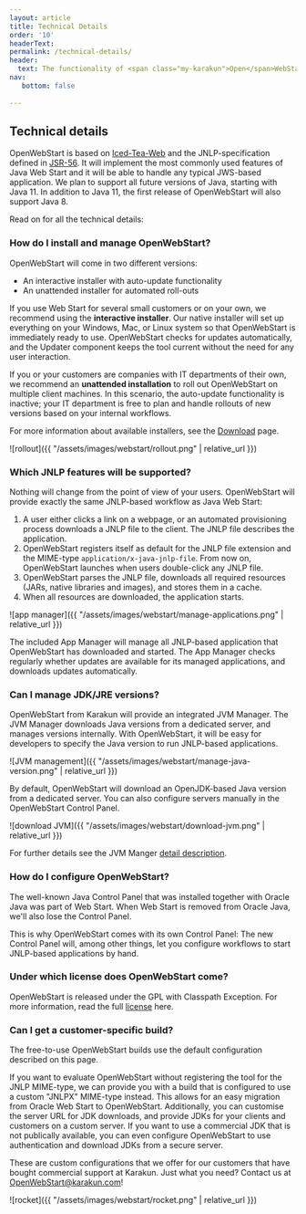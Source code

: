 ```yaml
---
layout: article
title: Technical Details
order: '10'
headerText:
permalink: /technical-details/
header:
  text: The functionality of <span class="my-karakun">Open</span>WebStart
nav:
   bottom: false
   
---
```


## Technical details
<span class="text-highlight">Open<span>WebStart</span></span> is based on [Iced-Tea-Web](https://github.com/AdoptOpenJDK/IcedTea-Web) and the JNLP-specification defined in [JSR-56](https://www.jcp.org/en/jsr/detail?id=56). It will implement the most commonly used features of Java Web Start and it will be able to handle any typical JWS-based application. We plan to support all future versions of Java, starting with Java 11. 
In addition to Java 11, the first release of <span class="text-highlight">Open<span>WebStart</span></span> will also support Java 8.

Read on for all the technical details:

### How do I install and manage OpenWebStart?
<span class="text-highlight">Open<span>WebStart</span></span> will come in two different versions:

- An interactive installer with auto-update functionality
- An unattended installer for automated roll-outs

If you use Web Start for several small customers or on your own, we recommend using the __interactive installer__.
Our native installer will set up everything on your Windows, Mac, or Linux system so that <span class="text-highlight">Open<span>WebStart</span></span> is immediately ready to use.
<span class="text-highlight">Open<span>WebStart</span></span> checks for updates automatically, and the Updater component keeps the tool current without the need for any user interaction.

If you or your customers are companies with IT departments of their own, we recommend an __unattended installation__ to roll out <span class="text-highlight">Open<span>WebStart</span></span> on multiple client machines.
In this scenario, the auto-update functionality is inactive; your IT department is free to plan and handle rollouts of new versions based on your internal workflows.

For more information about available installers, see the [Download](/download) page.

![rollout]({{ "/assets/images/webstart/rollout.png" | relative_url }})


### Which JNLP features will be supported?
Nothing will change from the point of view of your users. <span class="text-highlight">Open<span>WebStart</span></span> will provide exactly the same JNLP-based workflow as Java Web Start:

1. A user either clicks a link on a webpage, or an automated provisioning process downloads a JNLP file to the client. The JNLP file describes the application.
1. <span class="text-highlight">Open<span>WebStart</span></span> registers itself as default for the JNLP file extension and the MIME-type `application/x-java-jnlp-file`. From now on, <span class="text-highlight">Open<span>WebStart</span></span> launches when users double-click any JNLP file.
1. <span class="text-highlight">Open<span>WebStart</span></span> parses the JNLP file, downloads all required resources (JARs, native libraries and images), and stores them in a cache.
1. When all resources are downloaded, the application starts.

![app manager]({{ "/assets/images/webstart/manage-applications.png" | relative_url }})

The included App Manager will manage all JNLP-based application that <span class="text-highlight">Open<span>WebStart</span></span> has downloaded and started. The App Manager checks regularly whether updates are available for its managed applications, and downloads updates automatically.

### Can I manage JDK/JRE versions?
<span class="text-highlight">Open<span>WebStart</span></span> from Karakun will provide an integrated JVM Manager.
The JVM Manager downloads Java versions from a dedicated server, and manages versions internally. With <span class="text-highlight">Open<span>WebStart</span></span>, it will be easy for developers to specify the Java version to run JNLP-based applications.

![JVM management]({{ "/assets/images/webstart/manage-java-version.png" | relative_url }})

By default, <span class="text-highlight">Open<span>WebStart</span></span> will download an OpenJDK-based Java version from a dedicated server. You can also configure servers manually in the <span class="text-highlight">Open<span>WebStart</span></span> Control Panel.

![download JVM]({{ "/assets/images/webstart/download-jvm.png" | relative_url }})

For further details see the JVM Manger [detail description](/jvm-manager).

### How do I configure OpenWebStart?
The well-known Java Control Panel that was installed together with Oracle Java was part of Web Start.
When Web Start is removed from Oracle Java, we'll also lose the Control Panel.

This is why <span class="text-highlight">Open<span>WebStart</span></span> comes with its own Control Panel: 
The new Control Panel will, among other things, let you configure workflows to start JNLP-based applications by hand.

### Under which license does <span class="text-highlight">Open<span>WebStart</span></span> come?

<span class="text-highlight">Open<span>WebStart</span></span> is released under the GPL with Classpath Exception. For more information, read the full [license](https://github.com/karakun/OpenWebStart/blob/master/LICENSE.md) here.

### Can I get a customer-specific build?
The free-to-use <span class="text-highlight">Open<span>WebStart</span></span> builds use the default configuration described on this page.

If you want to evaluate <span class="text-highlight">Open<span>WebStart</span></span> without registering the tool for the JNLP MIME-type, 
we can provide you with a build that is configured to use a custom "JNLPX" MIME-type instead.
This allows for an easy migration from Oracle Web Start to <span class="text-highlight">Open<span>WebStart</span></span>.
Additionally, you can customise the server URL for JDK downloads, and provide JDKs for your clients and customers on a custom server.
If you want to use a commercial JDK that is not publically available, you can even configure <span class="text-highlight">Open<span>WebStart</span></span> to use authentication and download JDKs from a secure server.

These are custom configurations that we offer for our customers that have bought commercial support at Karakun. 
Just what you need? Contact us at [OpenWebStart@karakun.com](mailto:openwebstart@karakun.com)!

![rocket]({{ "/assets/images/webstart/rocket.png" | relative_url }})
